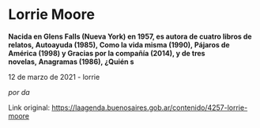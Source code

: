 # Lorrie Moore

**Nacida en Glens Falls (Nueva York) en 1957, es autora de cuatro libros de relatos, Autoayuda (1985), Como la vida misma (1990), Pájaros de América (1998) y Gracias por la compañía (2014), y de tres novelas, Anagramas (1986), ¿Quién s**

12 de marzo de 2021 - lorrie

_por da_

Link original: https://laagenda.buenosaires.gob.ar/contenido/4257-lorrie-moore


